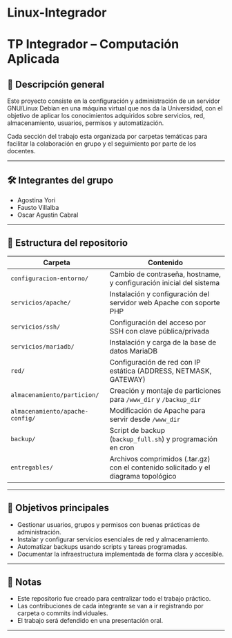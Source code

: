 # Linux-Integrador

# TP Integrador – Computación Aplicada

## 🧾 Descripción general

Este proyecto consiste en la configuración y administración de un servidor GNU/Linux Debian en una máquina virtual que nos da la Universidad, con el objetivo de aplicar los conocimientos adquiridos sobre servicios, red, almacenamiento, usuarios, permisos y automatización.

Cada sección del trabajo esta organizada por carpetas temáticas para facilitar la colaboración en grupo y el seguimiento por parte de los docentes.

---

## 🛠️ Integrantes del grupo

- Agostina Yori 
- Fausto Villalba
- Oscar Agustin Cabral

---

## 📁 Estructura del repositorio

| Carpeta | Contenido |
|--------|-----------|
| `configuracion-entorno/` | Cambio de contraseña, hostname, y configuración inicial del sistema |
| `servicios/apache/` | Instalación y configuración del servidor web Apache con soporte PHP |
| `servicios/ssh/` | Configuración del acceso por SSH con clave pública/privada |
| `servicios/mariadb/` | Instalación y carga de la base de datos MariaDB |
| `red/` | Configuración de red con IP estática (ADDRESS, NETMASK, GATEWAY) |
| `almacenamiento/particion/` | Creación y montaje de particiones para `/www_dir` y `/backup_dir` |
| `almacenamiento/apache-config/` | Modificación de Apache para servir desde `/www_dir` |
| `backup/` | Script de backup (`backup_full.sh`) y programación en cron |
| `entregables/` | Archivos comprimidos (.tar.gz) con el contenido solicitado y el diagrama topológico |

---

## 🚀 Objetivos principales

- Gestionar usuarios, grupos y permisos con buenas prácticas de administración.
- Instalar y configurar servicios esenciales de red y almacenamiento.
- Automatizar backups usando scripts y tareas programadas.
- Documentar la infraestructura implementada de forma clara y accesible.

---

## 📌 Notas

- Este repositorio fue creado para centralizar todo el trabajo práctico.
- Las contribuciones de cada integrante se van a ir registrando por carpeta o commits individuales.
- El trabajo será defendido en una presentación oral.

---
